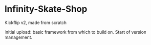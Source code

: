 # Infinity-Skate-Shop
Kickflip v2, made from scratch

Initial upload: basic framework from which to build on. Start of version management.
